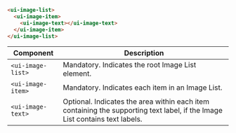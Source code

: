 ```html
<ui-image-list>
  <ui-image-item>
    <ui-image-text></ui-image-text>
  </ui-image-item>
</ui-image-list>
```

| Component         | Description                                                                                                                 |
| ----------------- | --------------------------------------------------------------------------------------------------------------------------- |
| `<ui-image-list>` | Mandatory. Indicates the root Image List element.                                                                           |
| `<ui-image-item>` | Mandatory. Indicates each item in an Image List.                                                                            |
| `<ui-image-text>` | Optional. Indicates the area within each item containing the supporting text label, if the Image List contains text labels. |
